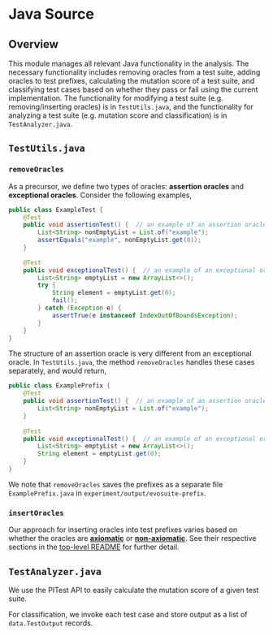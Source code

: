# Java Source

## Overview

This module manages all relevant Java functionality in the analysis. The necessary functionality includes removing oracles from a test suite, adding oracles to test prefixes, calculating the mutation score of a test suite, and classifying test cases based on whether they pass or fail using the current implementation. The functionality for modifying a test suite (e.g. removing/inserting oracles) is in `TestUtils.java`, and the functionality for analyzing a test suite (e.g. mutation score and classification) is in `TestAnalyzer.java`.

## `TestUtils.java`

### `removeOracles`

As a precursor, we define two types of oracles: **assertion oracles** and **exceptional oracles**. Consider the following examples,

```java
public class ExampleTest {
    @Test
    public void assertionTest() {  // an example of an assertion oracle
        List<String> nonEmptyList = List.of("example");
        assertEquals("example", nonEmptyList.get(0));
    }
    
    @Test
    public void exceptionalTest() {  // an example of an exceptional oracle
        List<String> emptyList = new ArrayList<>();
        try {
            String element = emptyList.get(0);
            fail();
        } catch (Exception e) {
            assertTrue(e instanceof IndexOutOfBoundsException);
        }
    }
}
```

The structure of an assertion oracle is very different from an exceptional oracle. In `TestUtils.java`, the method `removeOracles` handles these cases separately, and would return,

```java
public class ExamplePrefix {
    @Test
    public void assertionTest() {  // an example of an assertion oracle
        List<String> nonEmptyList = List.of("example");
    }
    
    @Test
    public void exceptionalTest() {  // an example of an exceptional oracle
        List<String> emptyList = new ArrayList<>();
        String element = emptyList.get(0);
    }
}
```

We note that `removeOracles` saves the prefixes as a separate file `ExamplePrefix.java` in `experiment/output/evosuite-prefix`.

### `insertOracles`

Our approach for inserting oracles into test prefixes varies based on whether the oracles are [**axiomatic**](../README.md#axiomatic) or [**non-axiomatic**](../README.md#non-axiomatic). See their respective sections in the [top-level README](../README.md) for further detail.

## `TestAnalyzer.java`

We use the PITest API to easily calculate the mutation score of a given test suite.

For classification, we invoke each test case and store output as a list of `data.TestOutput` records.


